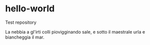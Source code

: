 # hello-world
Test repository

La nebbia a gl'irti colli
piovigginando sale,
e sotto il maestrale
urla e biancheggia il mar.
